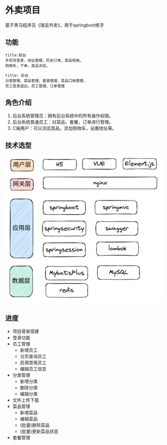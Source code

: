 # 外卖项目
基于黑马程序员《瑞吉外卖》，用于springboot练手
## 功能
```ad-info
title:前台
手机号登录，地址管理，历史订单，菜品规格，
购物车，下单，菜品浏览。
```

```ad-info
title: 后台
分类管理，菜品管理，套餐管理，菜品口味管理，
员工登录退出，员工管理，订单管理

```

## 角色介绍
1. 后台系统管理员：拥有后台系统中的所有操作权限。
2. 后台系统普通员工：对菜品，套餐，订单进行管理。
3. C端用户：可以浏览菜品，添加购物车，设置地址等。

## 技术选型
![](https://raw.githubusercontent.com/FaustProMaxPX/pic_repository/main/project/2022-08-05%2015-12-20%20%E7%9A%84%E5%B1%8F%E5%B9%95%E6%88%AA%E5%9B%BE.png)

## 进度
- 项目骨架搭建
- 登录功能
- 员工管理
  - 新增员工
  - 分页查询员工
  - 启用禁用员工
  - 编辑员工信息
- 分类管理
  - 新增分类
  - 删除分类
  - 编辑分类
- 文件上传下载
- 菜品管理
  - 新增菜品
  - 编辑菜品
  - (批量)删除菜品
  - (批量)更新菜品状态
- 套餐管理